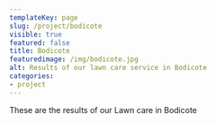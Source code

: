 ```yaml
---
templateKey: page
slug: /project/bodicote
visible: true
featured: false
title: Bodicote
featuredimage: /img/bodicote.jpg
alt: Results of our lawn care service in Bodicote
categories:
- project
---
```

These are the results of our Lawn care in Bodicote 


